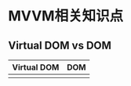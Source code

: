 # MVVM相关知识点

## Virtual DOM vs DOM
| Virtual DOM | DOM |
| ----------- | --- |
|             |     |